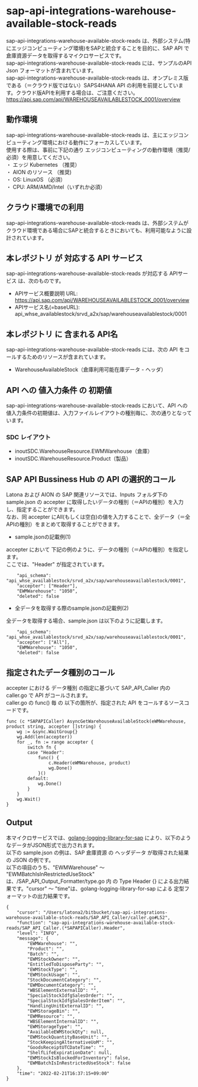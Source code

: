 # sap-api-integrations-warehouse-available-stock-reads 
sap-api-integrations-warehouse-available-stock-reads は、外部システム(特にエッジコンピューティング環境)をSAPと統合することを目的に、SAP API で 倉庫資源データを取得するマイクロサービスです。    
sap-api-integrations-warehouse-available-stock-reads には、サンプルのAPI Json フォーマットが含まれています。   
sap-api-integrations-warehouse-available-stock-reads は、オンプレミス版である（＝クラウド版ではない）SAPS4HANA API の利用を前提としています。クラウド版APIを利用する場合は、ご注意ください。   
https://api.sap.com/api/WAREHOUSEAVAILABLESTOCK_0001/overview

## 動作環境  
sap-api-integrations-warehouse-available-stock-reads は、主にエッジコンピューティング環境における動作にフォーカスしています。  
使用する際は、事前に下記の通り エッジコンピューティングの動作環境（推奨/必須）を用意してください。  
・ エッジ Kubernetes （推奨）    
・ AION のリソース （推奨)    
・ OS: LinuxOS （必須）    
・ CPU: ARM/AMD/Intel（いずれか必須）　　

## クラウド環境での利用
sap-api-integrations-warehouse-available-stock-reads は、外部システムがクラウド環境である場合にSAPと統合するときにおいても、利用可能なように設計されています。  

## 本レポジトリ が 対応する API サービス
sap-api-integrations-warehouse-available-stock-reads が対応する APIサービス は、次のものです。

* APIサービス概要説明 URL: https://api.sap.com/api/WAREHOUSEAVAILABLESTOCK_0001/overview   
* APIサービス名(=baseURL): api_whse_availablestock/srvd_a2x/sap/warehouseavailablestock/0001  

## 本レポジトリ に 含まれる API名
sap-api-integrations-warehouse-available-stock-reads には、次の API をコールするためのリソースが含まれています。  

* WarehouseAvailableStock（倉庫利用可能在庫データ - ヘッダ）

## API への 値入力条件 の 初期値
sap-api-integrations-warehouse-available-stock-reads において、API への値入力条件の初期値は、入力ファイルレイアウトの種別毎に、次の通りとなっています。  

### SDC レイアウト

* inoutSDC.WarehouseResource.EWMWarehouse（倉庫）
* inoutSDC.WarehouseResource.Product（製品）
## SAP API Bussiness Hub の API の選択的コール

Latona および AION の SAP 関連リソースでは、Inputs フォルダ下の sample.json の accepter に取得したいデータの種別（＝APIの種別）を入力し、指定することができます。  
なお、同 accepter にAll(もしくは空白)の値を入力することで、全データ（＝全APIの種別）をまとめて取得することができます。  

* sample.jsonの記載例(1)  

accepter において 下記の例のように、データの種別（＝APIの種別）を指定します。  
ここでは、"Header" が指定されています。

```
	"api_schema": "api_whse_availablestock/srvd_a2x/sap/warehouseavailablestock/0001",
	"accepter": ["Header"],
	"EWMWarehouse": "1050",
	"deleted": false
```
  
* 全データを取得する際のsample.jsonの記載例(2)  

全データを取得する場合、sample.json は以下のように記載します。  

```
	"api_schema": "api_whse_availablestock/srvd_a2x/sap/warehouseavailablestock/0001",
	"accepter": ["All"],
	"EWMWarehouse": "1050",
	"deleted": false
```

## 指定されたデータ種別のコール

accepter における データ種別 の指定に基づいて SAP_API_Caller 内の caller.go で API がコールされます。  
caller.go の func() 毎 の 以下の箇所が、指定された API をコールするソースコードです。  

```
func (c *SAPAPICaller) AsyncGetWarehouseAvailableStock(eWMWarehouse, product string, accepter []string) {
	wg := &sync.WaitGroup{}
	wg.Add(len(accepter))
	for _, fn := range accepter {
		switch fn {
		case "Header":
			func() {
				c.Header(eWMWarehouse, product)
				wg.Done()
			}()
		default:
			wg.Done()
		}
	}
	wg.Wait()
}
```
## Output  
本マイクロサービスでは、[golang-logging-library-for-sap](https://github.com/latonaio/golang-logging-library-for-sap) により、以下のようなデータがJSON形式で出力されます。  
以下の sample.json の例は、SAP 倉庫資源 の ヘッダデータ が取得された結果の JSON の例です。  
以下の項目のうち、"EWMWarehouse" ～ "EWMBatchIsInRestrictedUseStock" は、/SAP_API_Output_Formatter/type.go 内 の Type Header {} による出力結果です。"cursor" ～ "time"は、golang-logging-library-for-sap による 定型フォーマットの出力結果です。  

```
{
	"cursor": "/Users/latona2/bitbucket/sap-api-integrations-warehouse-available-stock-reads/SAP_API_Caller/caller.go#L52",
	"function": "sap-api-integrations-warehouse-available-stock-reads/SAP_API_Caller.(*SAPAPICaller).Header",
	"level": "INFO",
	"message": {
        "EWMWarehouse": "",
        "Product": "",
        "Batch": "",
        "EWMStockOwner": "",
        "EntitledToDisposeParty": "",
        "EWMStockType": "",
        "EWMStockUsage": "",
        "StockDocumentCategory": "",
        "EWMDocumentCategory": "",
        "WBSElementExternalID": "",
        "SpecialStockIdfgSalesOrder": "",
        "SpecialStockIdfgSalesOrderItem": "",
        "HandlingUnitExternalID": "",
        "EWMStorageBin": "",
        "EWMResource": "",
        "WBSElementInternalID": "",
        "EWMStorageType": "",
        "AvailableEWMStockQty": null,
        "EWMStockQuantityBaseUnit": "",
        "StockKeepingAlternativeUoM": "",
        "GoodsReceiptUTCDateTime": "",
        "ShelfLifeExpirationDate": null,
        "EWMStockIsBlockedForInventory": false,
        "EWMBatchIsInRestrictedUseStock": false
	},
	"time": "2022-02-21T16:37:15+09:00"
}

```
